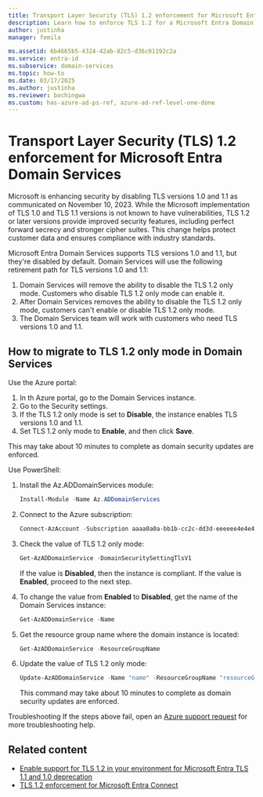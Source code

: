 ```yaml
---
title: Transport Layer Security (TLS) 1.2 enforcement for Microsoft Entra Domain Services | Microsoft Learn
description: Learn how to enforce TLS 1.2 for a Microsoft Entra Domain Services managed domain.
author: justinha
manager: femila

ms.assetid: 6b4665b5-4324-42ab-82c5-d36c01192c2a
ms.service: entra-id
ms.subservice: domain-services
ms.topic: how-to
ms.date: 03/17/2025
ms.author: justinha
ms.reviewer: bochingwa
ms.custom: has-azure-ad-ps-ref, azure-ad-ref-level-one-done
---
```

# Transport Layer Security (TLS) 1.2 enforcement for Microsoft Entra Domain Services

Microsoft is enhancing security by disabling TLS versions 1.0 and 1.1 as communicated on November 10, 2023. While the Microsoft implementation of TLS 1.0 and TLS 1.1 versions is not known to have vulnerabilities, TLS 1.2 or later versions provide improved security features, including perfect forward secrecy and stronger cipher suites. This change helps protect customer data and ensures compliance with industry standards.

Microsoft Entra Domain Services supports TLS versions 1.0 and 1.1, but they're disabled by default.
Domain Services will use the following retirement path for TLS versions 1.0 and 1.1:

1. Domain Services will remove the ability to disable the TLS 1.2 only mode. Customers who disable TLS 1.2 only mode can enable it. 
1. After Domain Services removes the ability to disable the TLS 1.2 only mode, customers can't enable or disable TLS 1.2 only mode. 
1. The Domain Services team will work with customers who need TLS versions 1.0 and 1.1.

## How to migrate to TLS 1.2 only mode in Domain Services

Use the Azure portal:

1.	In th Azure portal, go to the Domain Services instance. 
2.	Go to the Security settings.
3.	If the TLS 1.2 only mode is set to **Disable**, the instance enables TLS versions 1.0 and 1.1.
4.	Set TLS 1.2 only mode to **Enable**, and then click **Save**.

This may take about 10 minutes to complete as domain security updates are enforced.


Use PowerShell:

1. Install the Az.ADDomainServices module:

   ```powershell
   Install-Module -Name Az.ADDomainServices
   ```

1. Connect to the Azure subscription:

   ```powershell
   Connect-AzAccount -Subscription aaaa0a0a-bb1b-cc2c-dd3d-eeeeee4e4e4e
   ```

1. Check the value of TLS 1.2 only mode:

   ```powershell
   Get-AzADDomainService -DomainSecuritySettingTlsV1
   ```

   If the value is **Disabled**, then the instance is compliant. If the value is **Enabled**, proceed to the next step.

1. To change the value from **Enabled** to **Disabled**, get the name of the Domain Services instance:

   ```powershell 
   Get-AzADDomainService -Name
   ```

1. Get the resource group name where the domain instance is located:

   ```powershell
   Get-AzADDomainService -ResourceGroupName
   ```

1. Update the value of TLS 1.2 only mode: 

   ```powershell
   Update-AzADDomainService -Name "name" -ResourceGroupName "resourceGroupName" -DomainSecuritySettingTlsV1 Disabled
   ```

   This command may take about 10 minutes to complete as domain security updates are enforced.

Troubleshooting
If the steps above fail, open an [Azure support request](https://learn.microsoft.com/en-us/entra/fundamentals/how-to-get-support) for more troubleshooting help. 

## Related content

- [Enable support for TLS 1.2 in your environment for Microsoft Entra TLS 1.1 and 1.0 deprecation](/troubleshoot/entra/entra-id/ad-dmn-services/enable-support-tls-environment)
- [TLS 1.2 enforcement for Microsoft Entra Connect](/entra/identity/hybrid/connect/reference-connect-tls-enforcement)
